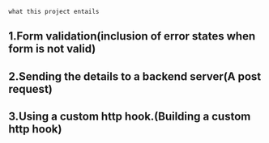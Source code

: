 `what this project entails`

## 1.Form validation(inclusion of error states when form is not valid)

## 2.Sending the details to a backend server(A post request)

## 3.Using a custom http hook.(Building a custom http hook)
